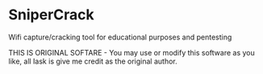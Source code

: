 # SniperCrack
Wifi capture/cracking tool for educational purposes and pentesting

THIS IS ORIGINAL SOFTARE - You may use or modify this software as you like, all Iask is give me credit as the original author.
